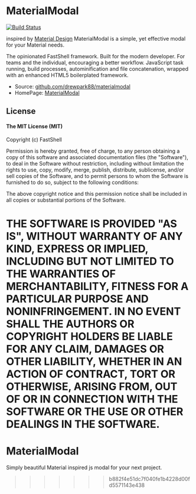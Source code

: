 
# MaterialModal
[![Build Status](https://travis-ci.org/drewpark88/materialmodal.png?branch=master)](https://travis-ci.org/drewpark88/materialmodal)

inspired by [Material Design](https://material.google.com/)
MaterialModal is a simple, yet effective modal for your Material needs.

The opinionated FastShell framework. Built for the modern developer. For teams and the individual, encouraging a better workflow. JavaScript task running, build processes, autominification and file concatenation, wrapped with an enhanced HTML5 boilerplated framework.

* Source: [github.com/drewpark88/materialmodal](http://github.com/drewpark88/materialmodal)
* HomePage: [MaterialModal](https://github.com/drewpark88/materialmodal)


## License

#### The MIT License (MIT)

Copyright (c) FastShell

Permission is hereby granted, free of charge, to any person obtaining a copy of
this software and associated documentation files (the "Software"), to deal in
the Software without restriction, including without limitation the rights to
use, copy, modify, merge, publish, distribute, sublicense, and/or sell copies
of the Software, and to permit persons to whom the Software is furnished to do
so, subject to the following conditions:

The above copyright notice and this permission notice shall be included in all
copies or substantial portions of the Software.

THE SOFTWARE IS PROVIDED "AS IS", WITHOUT WARRANTY OF ANY KIND, EXPRESS OR
IMPLIED, INCLUDING BUT NOT LIMITED TO THE WARRANTIES OF MERCHANTABILITY,
FITNESS FOR A PARTICULAR PURPOSE AND NONINFRINGEMENT. IN NO EVENT SHALL THE
AUTHORS OR COPYRIGHT HOLDERS BE LIABLE FOR ANY CLAIM, DAMAGES OR OTHER
LIABILITY, WHETHER IN AN ACTION OF CONTRACT, TORT OR OTHERWISE, ARISING FROM,
OUT OF OR IN CONNECTION WITH THE SOFTWARE OR THE USE OR OTHER DEALINGS IN THE
SOFTWARE.
=======
# MaterialModal
Simply beautiful Material inspired js modal for your next project.
>>>>>>> b882f4e51dc7f040fe1b4228d00fd5571143e438
